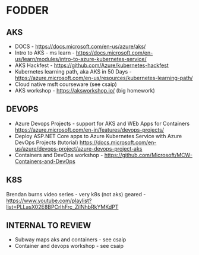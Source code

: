 # FODDER

## AKS

* DOCS - https://docs.microsoft.com/en-us/azure/aks/
* Intro to AKS - ms learn - https://docs.microsoft.com/en-us/learn/modules/intro-to-azure-kubernetes-service/
* AKS Hackfest - https://github.com/Azure/kubernetes-hackfest
* Kubernetes learning path, aka AKS in 50 Days - https://azure.microsoft.com/en-us/resources/kubernetes-learning-path/
* Cloud native msft courseware (see csaip)
* AKS workshop -  https://aksworkshop.io/ (big homework)

## DEVOPS

* Azure Devops Projects - support for AKS and WEb Apps for Containers <https://azure.microsoft.com/en-in/features/devops-projects/>
* Deploy ASP.NET Core apps to Azure Kubernetes Service with Azure DevOps Projects (tutorial) <https://docs.microsoft.com/en-us/azure/devops-project/azure-devops-project-aks>
* Containers and DevOps workshop - https://github.com/Microsoft/MCW-Containers-and-DevOps

## K8S

Brendan burns video series - very k8s (not aks) geared - https://www.youtube.com/playlist?list=PLLasX02E8BPCrIhFrc_ZiINhbRkYMKdPT

## INTERNAL TO REVIEW

* Subway maps aks and containers - see csaip
* Container and devops workshop - see csaip
